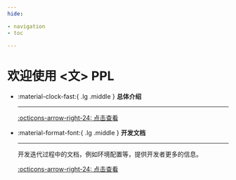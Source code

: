 ```yaml
---
hide:

- navigation
- toc

---
```


# 欢迎使用 <文> PPL

<div class="grid cards" markdown>

-   :material-clock-fast:{ .lg .middle } **总体介绍**

    ---
    
    [:octicons-arrow-right-24: 点击查看](./introduce/)


-   :material-format-font:{ .lg .middle } __开发文档__

    ---

    开发迭代过程中的文档，例如环境配置等，提供开发者更多的信息。

    [:octicons-arrow-right-24: 点击查看](./developer-guide/)

</div>

